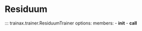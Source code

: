 # Residuum

::: trainax.trainer.ResiduumTrainer
    options:
        members:
            - __init__
            - __call__